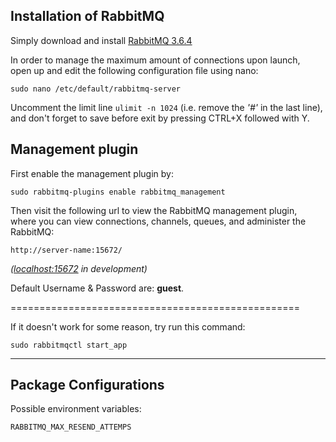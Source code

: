 ## Installation of RabbitMQ
 
 Simply download and install [RabbitMQ 3.6.4](http://www.rabbitmq.com/releases/rabbitmq-server/v3.6.4/rabbitmq-server_3.6.4-1_all.deb)


In order to manage the maximum amount of connections upon launch,  
open up and edit the following configuration file using nano:
```
sudo nano /etc/default/rabbitmq-server
```
Uncomment the limit line `ulimit -n 1024` (i.e. remove the _'#'_ in the last line),  
and don't forget to save before exit by pressing CTRL+X followed with Y.


## Management plugin

First enable the management plugin by:
```
sudo rabbitmq-plugins enable rabbitmq_management
```

Then visit the following url to view the RabbitMQ management plugin,  
where you can view connections, channels, queues, and administer the RabbitMQ:
```
http://server-name:15672/
```
_([localhost:15672](http://localhost:15672/) in development)_

Default Username & Password are: **guest**.

==================================================

If it doesn't work for some reason, try run this command:
```
sudo rabbitmqctl start_app
```
**************************************************

## Package Configurations

Possible environment variables:
```
RABBITMQ_MAX_RESEND_ATTEMPS
```
